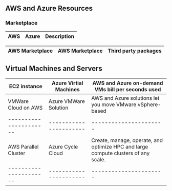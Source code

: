## AWS and Azure Resources
### Marketplace
|        AWS             |        Azure           |      Description     |
| ---------------------- | ---------------------- |----------------------|

| AWS Marketplace         | AWS Marketplace       | Third party packages |
| ---------------------- | ---------------------- |----------------------|

## Virtual Machines and Servers
| EC2 instance  | Azure Virtial Machines | AWS and Azure on-demand VMs bill per seconds used |
| ---------------------- | ---------------------- | ---------------------- |
| VMWare Cloud on AWS  | Azure VMWare Solution  | AWS and Azure solutions let you move VMware vSphere-based |
| ---------------------- | ---------------------- | ---------------------- |
| AWS Parallel Cluster | Azure Cycle Cloud | Create, manage, operate, and optimize HPC and large compute clusters of any scale. |
| ---------------------- | ---------------------- | ---------------------- |




